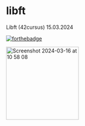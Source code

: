 # libft
Libft (42cursus) 15.03.2024

[![forthebadge](https://forthebadge.com/images/badges/made-with-c.svg)](https://forthebadge.com) 

<img width="198" alt="Screenshot 2024-03-16 at 10 58 08" src="https://github.com/foxy12112/libft/assets/157221754/607944ba-c074-4951-a7df-e00e69dc5732">
